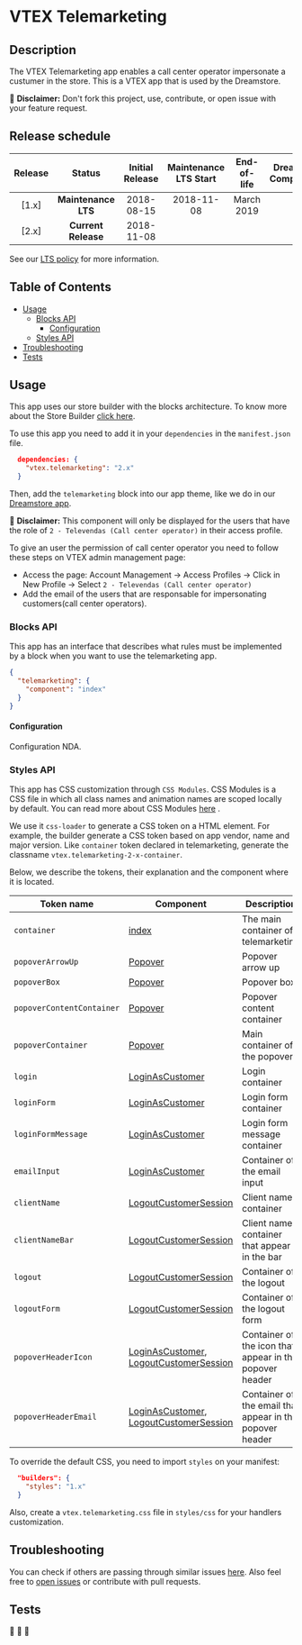 # VTEX Telemarketing

## Description
The VTEX Telemarketing app enables a call center operator impersonate a custumer in the store. This is a VTEX app that is used by the Dreamstore.

:loudspeaker: **Disclaimer:** Don't fork this project, use, contribute, or open issue with your feature request.

## Release schedule
| Release  | Status              | Initial Release | Maintenance LTS Start | End-of-life | Dreamstore Compatibility
| :--:     | :---:               |  :---:          | :---:                 | :---:       | :---: 
| [1.x]    | **Maintenance LTS** |  2018-08-15     | 2018-11-08            | March 2019  | 1.x
| [2.x]    | **Current Release** |  2018-11-08     |                       |             | 2.x

See our [LTS policy](https://github.com/vtex-apps/awesome-io#lts-policy) for more information.

## Table of Contents
- [Usage](#usage)
  - [Blocks API](#blocks-api)
    - [Configuration](#configuration)
  - [Styles API](#styles-api)
- [Troubleshooting](#troubleshooting)
- [Tests](#tests)

## Usage

This app uses our store builder with the blocks architecture. To know more about the Store Builder [click here](https://help.vtex.com/en/tutorial/understanding-storebuilder-and-stylesbuilder#structuring-and-configuring-our-store-with-object-object).

To use this app you need to add it in your `dependencies` in the `manifest.json` file.

```json
  dependencies: {
    "vtex.telemarketing": "2.x"
  }
```

Then, add the `telemarketing` block into our app theme, like we do in our [Dreamstore app](https://github.com/vtex-apps/dreamstore/blob/master/store/blocks.json).

:loudspeaker: **Disclaimer:** This component will only be displayed for the users that have the role of `2 - Televendas (Call center operator)` in their access profile.

To give an user the permission of call center operator you need to follow these steps on VTEX admin management page:

- Access the page: Account Management -> Access Profiles -> Click in New Profile -> Select `2 - Televendas (Call center operator)`
- Add the email of the users that are responsable for impersonating customers(call center operators).

### Blocks API
This app has an interface that describes what rules must be implemented by a block when you want to use the telemarketing app.

```json
{
  "telemarketing": {
    "component": "index"
  }
}
```

#### Configuration 
Configuration NDA.

### Styles API
This app has CSS customization through `CSS Modules`. CSS Modules is a CSS file in which all class names and animation names are scoped locally by default. You can read more about CSS Modules [here](https://github.com/css-modules/css-modules) .

We use it `css-loader` to generate a CSS token on a HTML element. For example, the builder generate a CSS token based on app vendor, name and major version. Like `container` token declared in telemarketing, generate the classname `vtex.telemarketing-2-x-container`.

Below, we describe the tokens, their explanation and the component where it is located.

| Token name         | Component          | Description                                            |
| ------------------ | ----------         |------------------------------------------------------- |
| `container`        | [index](https://github.com/vtex-apps/telemarketing/blob/master/react/Telemarketing.tsx)           | The main container of telemarketing                         |
| `popoverArrowUp`            | [Popover](https://github.com/vtex-apps/telemarketing/blob/master/react/components/Popover.tsx)            | Popover arrow up                                   |
| `popoverBox`            | [Popover](https://github.com/vtex-apps/telemarketing/blob/master/react/components/Popover.tsx)            | Popover box        |
| `popoverContentContainer`          | [Popover](https://github.com/vtex-apps/telemarketing/blob/master/react/components/Popover.tsx)            | Popover content container                                        |
| `popoverContainer`    | [Popover](https://github.com/vtex-apps/telemarketing/blob/master/react/components/Popover.tsx)   | Main container of the popover                     |
| `login`          | [LoginAsCustomer](https://github.com/vtex-apps/telemarketing/blob/master/react/components/LoginAsCustomer.tsx)           | Login container                        |
| `loginForm`     | [LoginAsCustomer](https://github.com/vtex-apps/telemarketing/blob/master/react/components/LoginAsCustomer.tsx)   | Login form container                   |
| `loginFormMessage`     | [LoginAsCustomer](https://github.com/vtex-apps/telemarketing/blob/master/react/components/LoginAsCustomer.tsx)  | Login form message container                     |
| `emailInput`  | [LoginAsCustomer](https://github.com/vtex-apps/telemarketing/blob/master/react/components/LoginAsCustomer.tsx)   | Container of the email input             | 
| `clientName`              | [LogoutCustomerSession](https://github.com/vtex-apps/telemarketing/blob/master/react/components/LogoutCustomerSession.tsx)            | Client name container                        | 
| `clientNameBar`    | [LogoutCustomerSession](https://github.com/vtex-apps/telemarketing/blob/master/react/components/LogoutCustomerSession.tsx)           | Client name container that appear in the bar                      |
| `logout`     | [LogoutCustomerSession](https://github.com/vtex-apps/telemarketing/blob/master/react/components/LogoutCustomerSession.tsx)   | Container of the logout     |
| `logoutForm`    | [LogoutCustomerSession](https://github.com/vtex-apps/telemarketing/blob/master/react/components/LogoutCustomerSession.tsx)   | Container of the logout form                     |
| `popoverHeaderIcon`      | [LoginAsCustomer](https://github.com/vtex-apps/telemarketing/blob/master/react/components/LoginAsCustomer.tsx), [LogoutCustomerSession](https://github.com/vtex-apps/telemarketing/blob/master/react/components/LogoutCustomerSession.tsx)          | Container of the icon that appear in the popover header                      |
| `popoverHeaderEmail`          | [LoginAsCustomer](https://github.com/vtex-apps/telemarketing/blob/master/react/components/LoginAsCustomer.tsx), [LogoutCustomerSession](https://github.com/vtex-apps/telemarketing/blob/master/react/components/LogoutCustomerSession.tsx)  | Container of the email that appear in the popover header                            |

To override the default CSS, you need to import `styles` on your manifest:

```json
  "builders": {
    "styles": "1.x"
  }
```

Also, create a `vtex.telemarketing.css` file in `styles/css` for your handlers customization.

## Troubleshooting
You can check if others are passing through similar issues [here](https://github.com/vtex-apps/telemarketing/issues). Also feel free to [open issues](https://github.com/vtex-apps/telemarketing/issues/new) or contribute with pull requests.

## Tests
:construction: :construction: :construction:
